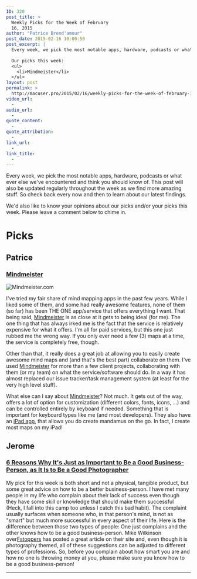 ```yaml
---
ID: 320
post_title: >
  Weekly Picks for the Week of February
  16, 2015
author: "Patrice Brend'amour"
post_date: 2015-02-16 10:00:50
post_excerpt: |
  Every week, we pick the most notable apps, hardware, podcasts or what ever else we've encountered and think you should know of. This post will also be updated regularly throughout the week as we find more amazing stuff. So check back every now and then to learn about our latest findings.
  
  Our picks this week:
  <ul>
  	<li>Mindmeister</li>
  </ul>
layout: post
permalink: >
  http://macuser.pro/2015/02/16/weekly-picks-for-the-week-of-february-16-2015/
video_url:
  - 
audio_url:
  - 
quote_content:
  - 
quote_attribution:
  - 
link_url:
  - 
link_title:
  - 
---
```



Every week, we pick the most notable apps, hardware, podcasts or what ever else we've encountered and think you should know of. This post will also be updated regularly throughout the week as we find more amazing stuff. So check back every now and then to learn about our latest findings.

We'd also like to know your opinions about our picks and/or your picks this week. Please leave a comment below to chime in.

# Picks

## Patrice

### [Mindmeister][mm]

![Mindmeister.com][mmIMG]

I've tried my fair share of mind mapping apps in the past few years. While I liked some of them, and some had really awesome features, none of them (so far) has been THE ONE app/service that offers everything I want. That being said, [Mindmeister][mm] is as close at it gets to being ideal (for me). The one thing that has always irked me is the fact that the service is relatively expensive for what it offers. I'm all for paid services, but this one just rubbed me the wrong way. If you only ever need a few (3) maps at a time, the service is completely free, though.

Other than that, it really does a great job at allowing you to easily create awesome mind maps and (and that's the best part) collaborate on them. I've used [Mindmeister][mm] for more than a few client projects, collaborating with them (or my team) on what the service/software should do. In a way it has almost replaced our issue tracker/task management system (at least for the very high level stuff).

What else can I say about [Mindmeister][mm]? Not much. It gets out of the way, offers a lot of option for customization (different colors, fonts, icons, ...) and can be controlled entirely by keyboard if needed. Something that is important for keyboard types like me (and most developers).
They also have an [iPad app][mmiOS], that allows you do create mandamus on the go. In fact, I create most maps on my iPad!

## Jerome

### [6 Reasons Why It's Just as Important to Be a Good Business-Person, as It Is to Be a Good Photographer][1]

My pick for this week is both short and not a physical, tangible product, but some great advice on how to be a better business-person.  I have met many people in my life who complain about their lack of success even though they have some skill or knowledge that should make them successful (Heck, I fall into this camp too unless I catch this bad habit).  The complaint usually surfaces when someone who, in that person's mind, is not as "smart" but much more successful in every aspect of their life.  Here is the difference between those two types of people:  One just complains and the other knows how to be a good business-person.  Mike Wilkinson over[Fstoppers][2] has posted a great article on their site and, even though it is photography themed, all of these suggestions can be adjusted to different types of professions.  So, before you complain about how smart you are and how no one is throwing money at you, please make sure you know how to be a good business-person!  

***

[mm]: https://www.mindmeister.com/?r=91104 "Mindmeister"
[mmiOS]: https://itunes.apple.com/us/app/mindmeister-mind-mapping/id381073026?mt=8&amp;uo=4&amp;at=1l3vb3F "Mindmeister on iOS"
[mmIMG]: http://macuser.pro/wp-content/uploads/2015/02/mindmeistercom.png "Mindmeister.com"

[1]: https://fstoppers.com/bts/6-reasons-why-its-just-important-be-good-business-person-it-be-good-photographer-58176?utm_source=FS_RSS&amp;utm_medium=RSS&amp;utm_campaign=Main_RSS "article on fstoppers on why to be a good business-person and a good photographer"
[2]:  https://fstoppers.com "fstoppers main page"
